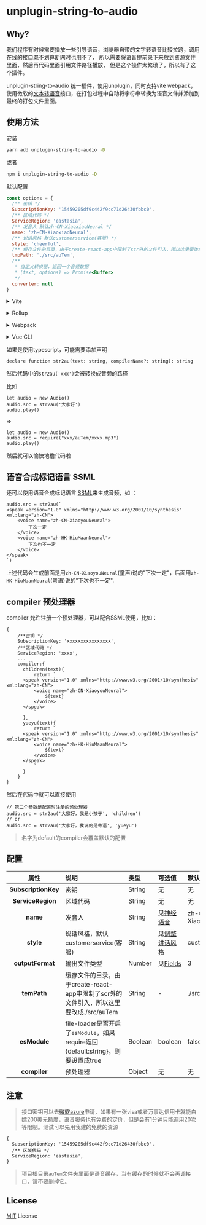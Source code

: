 # unplugin-string-to-audio

## Why?

我们程序有时候需要播放一些引导语音，浏览器自带的文字转语音比较拉跨，调用在线的接口既不划算断网时也用不了，
所以需要将语音提前录下来放到资源文件里面，然后再代码里面引用文件路径播放，
但是这个操作太繁琐了，所以有了这个插件。

unplugin-string-to-audio 统一插件，使用unplugin，同时支持vite webpack，使用微软的[文本转语音](https://azure.microsoft.com/zh-cn/services/cognitive-services/text-to-speech/#features)接口，在打包过程中自动将字符串转换为语音文件并添加到最终的打包文件里面。

## 使用方法
安装
```bash
yarn add unplugin-string-to-audio -D
```
或者
```bash
npm i unplugin-string-to-audio -D
```

默认配置
```js
const options = {
  /** 密钥 */
  SubscriptionKey: '15459205df9c442f9cc71d26430fbbc0',
  /** 区域代码 */
  ServiceRegion: 'eastasia',
  /** 发音人 默认zh-CN-XiaoxiaoNeural */
  name: 'zh-CN-XiaoxiaoNeural',
  /** 说话风格 默认customerservice(客服) */
  style: 'cheerful',
  /** 缓存文件的目录，由于create-react-app中限制了scr外的文件引入，所以这里要改成./src/auTem */
  tmpPath: './src/auTem',
  /**
   * 自定义转换器，返回一个音频数据
   * (text, options) => Promise<Buffer>
   */
  converter: null
}
```

<details>
<summary>Vite</summary><br>

```ts
// vite.config.ts
import StringToAudio from 'unplugin-string-to-audio/vite'

export default defineConfig({
  plugins: [
    StringToAudio({ /* options */ }),
  ],
})
```

<br></details>

<details>
<summary>Rollup</summary><br>

```ts
// rollup.config.js
import StringToAudio from 'unplugin-string-to-audio/rollup'

export default {
  plugins: [
    StringToAudio({ /* options */ }),
  ],
}
```

<br></details>


<details>
<summary>Webpack</summary><br>

```ts
// webpack.config.js
const { default: StringToAudio } = require('unplugin-string-to-audio/webpack')

module.exports = {
  /* ... */
  plugins: [
    StringToAudio({ /* options */ })
  ]
}
```

<br></details>

<details>
<summary>Vue CLI</summary><br>

```ts
// vue.config.js
const { default: StringToAudio } = require('unplugin-string-to-audio/webpack')

module.exports = {
  configureWebpack: {
    plugins: [
      StringToAudio({ /* options */ }),
    ],
  },
}
```

<br></details>


如果是使用typescript，可能需要添加声明
```
declare function str2au(text: string, compilerName?: string): string
```

然后代码中的`str2au('xxx')`会被转换成音频的路径

比如
```
let audio = new Audio()
audio.src = str2au('大家好')
audio.play()
```
=>
```
let audio = new Audio()
audio.src = require("xxx/auTem/xxxx.mp3")
audio.play()
```

然后就可以愉快地撸代码啦

## 语音合成标记语言 SSML

还可以使用语音合成标记语言 [SSML](https://docs.microsoft.com/zh-cn/azure/cognitive-services/speech-service/speech-synthesis-markup?tabs=csharp)来生成音频，如
：
```
audio.src = str2au(`
<speak version="1.0" xmlns="http://www.w3.org/2001/10/synthesis" xml:lang="zh-CN">
    <voice name="zh-CN-XiaoyouNeural">
        下次一定
    </voice>
    <voice name="zh-HK-HiuMaanNeural">
        下次也不一定
    </voice>
</speak>
`)
```

上述代码会生成前面是用`zh-CN-XiaoyouNeural`(童声)说的"下次一定"，后面用`zh-HK-HiuMaanNeural`(粤语)说的"下次也不一定".

## compiler 预处理器

compiler 允许注册一个预处理器，可以配合SSML使用，比如：

```
{
    /**密钥 */
    SubscriptionKey: 'xxxxxxxxxxxxxxxx',
    /**区域代码 */
    ServiceRegion: 'xxxx',
    ...
    compiler:{
      children(text){
          return `
      <speak version="1.0" xmlns="http://www.w3.org/2001/10/synthesis" xml:lang="zh-CN">
          <voice name="zh-CN-XiaoyouNeural">
              ${text}
          </voice>
      </speak>
          `
      },
      yueyu(text){
          return `
      <speak version="1.0" xmlns="http://www.w3.org/2001/10/synthesis" xml:lang="zh-CN">
          <voice name="zh-HK-HiuMaanNeural">
              ${text}
          </voice>
      </speak>
          `
      }
    }
}
```

然后在代码中就可以直接使用

```
// 第二个参数是配置时注册的预处理器
audio.src = str2au('大家好，我是小孩子', 'children')
// or
audio.src = str2au('大家好，我说的是粤语', 'yueyu')
```

> 名字为default的compiler会覆盖默认的配置

## 配置

|属性|说明|类型|可选值|默认值|
|:-:|:--|:--|:--|:--|
|**SubscriptionKey**|密钥|String|无|无|
|**ServiceRegion**|区域代码|String|无|无|
|**name**|发音人|String|见[神经语音](https://docs.microsoft.com/zh-cn/azure/cognitive-services/speech-service/language-support#neural-voices)|zh-CN-XiaoxiaoNeural|
|**style**|说话风格，默认customerservice(客服)|String|见[调整讲话风格](https://docs.microsoft.com/zh-cn/azure/cognitive-services/speech-service/speech-synthesis-markup?tabs=csharp#adjust-speaking-styles)|customerservice|
|**outputFormat**|输出文件类型|Number|见[Fields](https://docs.microsoft.com/zh-cn/javascript/api/microsoft-cognitiveservices-speech-sdk/speechsynthesisoutputformat?view=azure-node-latest#fields)|3|
|**temPath**|缓存文件的目录，由于create-react-app中限制了scr外的文件引入，所以这里要改成./src/auTem|String|-|./src/auTem|
|**esModule**|file-loader是否开启了`esModule`，如果require返回{default:string}，则要设置成true|Boolean|boolean|false|
|**compiler**|预处理器|Object|无|无|

## 注意

> 接口密钥可以去[微软azure](https://portal.azure.com/)申请，如果有一张visa或者万事达信用卡就能白嫖200美元额度，语音服务也有免费的定价，但是会有1分钟只能调用20次等限制。测试可以先用我建的免费的资源

```
{
  SubscriptionKey: '15459205df9c442f9cc71d26430fbbc0',
  /** 区域代码 */
  ServiceRegion: 'eastasia',
}
```

> 项目根目录`auTem`文件夹里面是语音缓存，当有缓存的时候就不会再调接口，请不要删掉它。

## License

[MIT](./LICENSE) License
